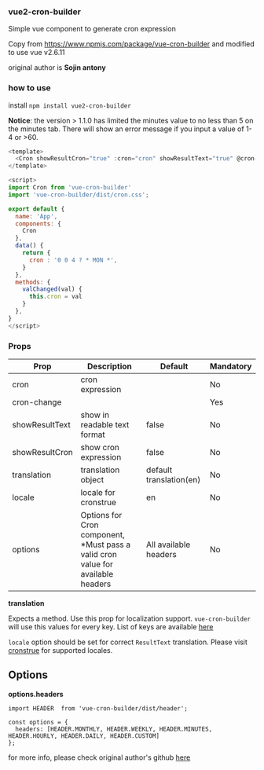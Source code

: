 ### vue2-cron-builder

Simple vue component to generate cron expression

Copy from https://www.npmjs.com/package/vue-cron-builder and modified to use vue v2.6.11

original author is **Sojin antony**

### how to use

install `npm install vue2-cron-builder`

**Notice**: the version > 1.1.0 has limited the minutes value to no less than 5 on the minutes tab. There will show an error message if you input a value of 1-4 or >60.

```javascript
<template>
  <Cron showResultCron="true" :cron="cron" showResultText="true" @cron-change="valChanged"/>
</template>

<script>
import Cron from 'vue-cron-builder'
import 'vue-cron-builder/dist/cron.css';

export default {
  name: 'App',
  components: {
    Cron
  },
  data() {
    return {
      cron : '0 0 4 ? * MON *',
    }
  },
  methods: {
    valChanged(val) {
      this.cron = val
    }
  },
}
</script>
```

### Props

| Prop           | Description                                                                      | Default                 | Mandatory |
| -------------- | -------------------------------------------------------------------------------- | ----------------------- | --------- |
| cron           | cron expression                                                                  |                         | No        |
| cron-change    |                                                                                  |                         | Yes       |
| showResultText | show in readable text format                                                     | false                   | No        |
| showResultCron | show cron expression                                                             | false                   | No        |
| translation    | translation object                                                               | default translation(en) | No        |
| locale         | locale for cronstrue                                                             | en                      | No        |
| options        | Options for Cron component, \*Must pass a valid cron value for available headers | All available headers   | No        |

**translation**

Expects a method. Use this prop for localization support. `vue-cron-builder` will use this values for every key. List of keys are available [here](https://github.com/sojinantony01/cron-generator-vue/tree/master/src/lib/localization/translation.json)

`locale` option should be set for correct `ResultText` translation. Please visit [cronstrue](https://github.com/bradymholt/cRonstrue) for supported locales.

## Options

**options.headers**

```
import HEADER  from 'vue-cron-builder/dist/header';

const options = {
  headers: [HEADER.MONTHLY, HEADER.WEEKLY, HEADER.MINUTES, HEADER.HOURLY, HEADER.DAILY, HEADER.CUSTOM]
};

```

for more info, please check original author's github [here](https://github.com/sojinantony01/cron-generator-vue)
